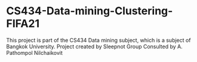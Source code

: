 # CS434-Data-mining-Clustering-FIFA21
This project is part of the CS434 Data mining subject, which is a subject of Bangkok University. 
Project created by Sleepnot Group
Consulted by A. Pathompol Nilchaikovit
